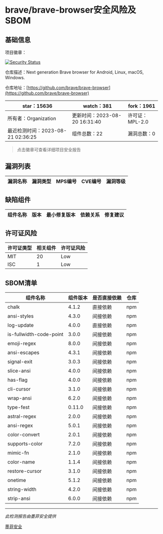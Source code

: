 # brave/brave-browser安全风险及SBOM

## 基础信息

项目徽章：

[![Security Status](https://www.murphysec.com/platform3/v31/badge/1693331143868174336.svg)](https://www.murphysec.com/console/report/1693331143520047104/1693331143868174336)

仓库描述：Next generation Brave browser for Android, Linux, macOS, Windows.

仓库地址：[https://github.com/brave/brave-browser](https://github.com/brave/brave-browser)

| star：15636 | watch：381 | fork：1961 |
| ----------- | -------------- | ------------ |
| 所有者：Organization | 更新时间：2023-08-20 16:31:40 | 许可证：MPL-2.0 |
| 最近检测时间：2023-08-21 02:36:25 | 组件总数：22 | 漏洞总数：0 |

> 点击徽章可查看详细项目安全报告



## 漏洞列表

| 漏洞名称 | 漏洞类型 | MPS编号 | CVE编号 | 漏洞等级 |
| ------- | ------ | ------- | ------ | ----- |





## 缺陷组件

| 组件名称 | 版本 | 最小修复版本 | 依赖关系 | 修复建议 |
| -------- | ---- | ------------ | -------- | -------- |





## 许可证风险

| 许可证类型 | 相关组件 | 许可证风险 |
| ---------- | -------- | ---------- |
|MIT|20|Low|
|ISC|1|Low|




## SBOM清单

| 组件名称 | 组件版本 | 是否直接依赖 | 仓库 |
| -------- | -------- | ------------ | ---- |
|chalk|4.1.2|直接依赖|npm|
|ansi-styles|4.3.0|间接依赖|npm|
|log-update|4.0.0|直接依赖|npm|
|is-fullwidth-code-point|3.0.0|间接依赖|npm|
|emoji-regex|8.0.0|间接依赖|npm|
|ansi-escapes|4.3.1|间接依赖|npm|
|signal-exit|3.0.3|间接依赖|npm|
|slice-ansi|4.0.0|间接依赖|npm|
|has-flag|4.0.0|间接依赖|npm|
|cli-cursor|3.1.0|间接依赖|npm|
|wrap-ansi|6.2.0|间接依赖|npm|
|type-fest|0.11.0|间接依赖|npm|
|astral-regex|2.0.0|间接依赖|npm|
|ansi-regex|5.0.1|间接依赖|npm|
|color-convert|2.0.1|间接依赖|npm|
|supports-color|7.2.0|间接依赖|npm|
|mimic-fn|2.1.0|间接依赖|npm|
|color-name|1.1.4|间接依赖|npm|
|restore-cursor|3.1.0|间接依赖|npm|
|onetime|5.1.2|间接依赖|npm|
|string-width|4.2.0|间接依赖|npm|
|strip-ansi|6.0.0|间接依赖|npm|


------

*此检测报告由墨菲安全提供*

[墨菲安全](www.murphysec.com)